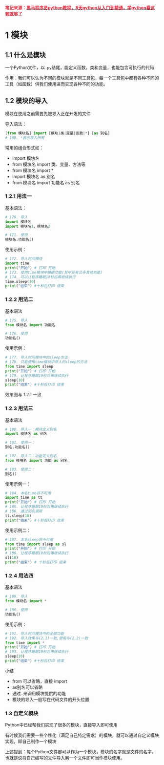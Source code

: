 **<font style="color:#DF2A3F;">笔记来源：</font>**[**<font style="color:#DF2A3F;">黑马程序员python教程，8天python从入门到精通，学python看这套就够了</font>**](https://www.bilibili.com/video/BV1qW4y1a7fU/?spm_id_from=333.337.search-card.all.click&vd_source=e8046ccbdc793e09a75eb61fe8e84a30)



# 1 模块
## 1.1 什么是模块
一个Python文件，以`.py`结尾，能定义函数，类和变量，也能包含可执行的代码

作用：我们可以认为不同的模块就是不同工具包，每一个工具包中都有各种不同的工具（如函数）供我们使用进而实现各种不同的功能。

## 1.2 模块的导入
模块在使用之前需要先被导入正在开发的文件

导入语法：

```python
[from 模块名] import [模块|类|变量|函数|*] [as 别名]
# 169. *表示导入所有
```

常用的组合形式如：

+ import 模块名
+ from 模块名 import 类、变量、方法等
+ from 模块名 import *
+ import 模块名 as 别名
+ from 模块名 import 功能名 as 别名

### 1.2.1 用法一
基本语法：

```python
# 170. 导入
import 模块名
import 模块名1，模块名2

# 171. 使用
模块名.功能名()
```

使用示例：

```python
# 172. 导入时间模块         
import time      
print("开始") # 打印 开始   
# 173. 使用time模块中睡眠功能(其中还有众多其他功能)  
# 174. 可以让程序睡眠10秒后再继续执行
time.sleep(10)   
print("结束") #十秒后打印 结束    
```

### 1.2.2 用法二
基本语法

```python
# 175. 导入
from 模块名 import 功能名

# 176. 使用
功能名()

```

使用示例：

```python
# 177. 导入时间模块中的sleep方法
# 178. 只能使用time模块中导入的sleep的方法
from time import sleep
print("开始") # 打印 开始   
# 179. 让程序睡眠10秒后再继续执行
sleep(10)   
print("结束") #十秒后打印 结束   

```

<font style="color:rgba(0, 0, 0, 0.75);">效果图与 1.2.1 一致</font>

### 1.2.3 用法三
基本语法

```python
# 180. 导入一：模块定义别名
import 模块名 as 别名

# 181. 使用一：
别名.功能名()

# 182. 导入二：功能定义别名
from 模块名 import 功能 as 别名

# 183. 使用二：
别名()
```

使用示例一：

```python
# 184. 本名time将不可用
import time as tt  
print("开始") # 打印 开始   
# 185. 让程序睡眠10秒后再继续执行
# 186. 通过别名调用
tt.sleep(10)   
print("结束") #十秒后打印 结束   
```

使用示例二：

```python
# 187. 本名sleep将不可用
from time import sleep as sl
print("开始") # 打印 开始   
# 188. 让程序睡眠10秒后再继续执行
sl(10)   
print("结束") # 十秒后打印 结束   

```

### 1.2.4 用法四
基本语法

```python
# 189. 导入
from 模块名 import *

# 190. 使用
功能名()
```

使用示例：

```python
# 191. 导入时间模块中的全部功能
# 192. 导入效果与(2.1)一致,使用与(2.2)一致
from time import *
print("开始") # 打印 开始   
# 193. 让程序睡眠10秒后再继续执行
sleep(10)   
print("结束") #十秒后打印 结束   
```

小结

+ from 可以省略，直接 import
+ as别名可以省略
+ 通过`.`来调用模块提供的功能
+ 模块的导入一般写在代码文件的开头位置

### 1.3 自定义模块
Python中已经帮我们实现了很多的模块，直接导入即可使用

有时候我们需要一些个性化（满足自己特定需求）的模块，就可以通过自定义模块实现，即自己制作一个模块

上述提到：每个Python文件都可以作为一个模块，模块的名字就是文件的名字，也就是说将自己编写的文件导入另一个文件即可当作模块使用。

